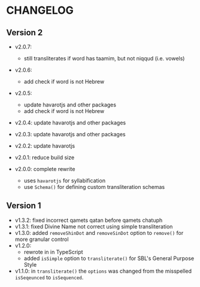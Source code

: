 # CHANGELOG

## Version 2

- v2.0.7:
  - still transliterates if word has taamim, but not niqqud (i.e. vowels)

- v2.0.6:
  - add check if word is not Hebrew

- v2.0.5:
  - update havarotjs and other packages
  - add check if word is not Hebrew

- v2.0.4: update havarotjs and other packages

- v2.0.3: update havarotjs and other packages

- v2.0.2: update havarotjs

- v2.0.1: reduce build size

- v2.0.0: complete rewrite
  - uses `havarotjs` for syllabification
  - use `Schema()` for defining custom transliteration schemas

## Version 1

- v1.3.2: fixed incorrect qamets qatan before qamets chatuph
- v1.3.1: fixed Divine Name not correct using simple transliteration
- v1.3.0: added `removeShinDot` and `removeSinDot` option to `remove()` for more granular control
- v1.2.0:
  - rewrote in in TypeScript
  - added `isSimple` option to `transliterate()` for SBL's General Purpose Style
- v1.1.0: in `transliterate()` the `options` was changed from the misspelled `isSeqeunced` to `isSequenced`.

